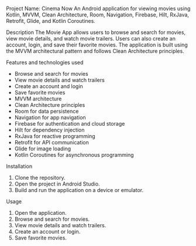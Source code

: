 Project Name: Cinema Now
An Android application for viewing movies using Kotlin, MVVM, Clean Architecture, Room, Navigation, Firebase, Hilt, RxJava, Retrofit, Glide, and Kotlin Coroutines.

Description
The Movie App allows users to browse and search for movies, view movie details, and watch movie trailers. Users can also create an account, login, and save their favorite movies. The application is built using the MVVM architectural pattern and follows Clean Architecture principles.

Features and technologies used
- Browse and search for movies
- View movie details and watch trailers
- Create an account and login
- Save favorite movies
- MVVM architecture
- Clean Architecture principles
- Room for data persistence
- Navigation for app navigation
- Firebase for authentication and cloud storage
- Hilt for dependency injection
- RxJava for reactive programming
- Retrofit for API communication
- Glide for image loading
- Kotlin Coroutines for asynchronous programming

Installation
1. Clone the repository.
2. Open the project in Android Studio.
3. Build and run the application on a device or emulator.

Usage
1. Open the application.
2. Browse and search for movies.
3. View movie details and watch trailers.
4. Create an account or login.
5. Save favorite movies.
